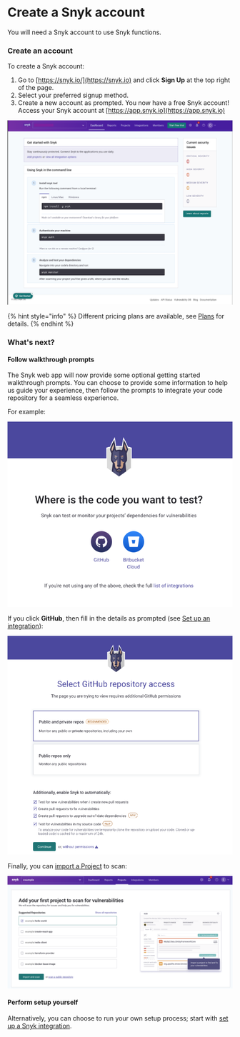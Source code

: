 # Create a Snyk account

You will need a Snyk account to use Snyk functions.

### Create an account

To create a Snyk account:

1. Go to [https://snyk.io/](https://snyk.io) and click **Sign Up** at the top right of the page.
2. Select your preferred signup method.
3. Create a new account as prompted. You now have a free Snyk account! Access your Snyk account at [https://app.snyk.io](https://app.snyk.io)

![](<../.gitbook/assets/image (66) (2) (1).png>)

{% hint style="info" %}
Different pricing plans are available, see [Plans](../introducing-snyk/plans.md) for details.
{% endhint %}

### What's next?

#### Follow walkthrough prompts

The Snyk web app will now provide some optional getting started walkthrough prompts. You can choose to provide some information to help us guide your experience, then follow the prompts to integrate your code repository for a seamless experience.

For example:

![](../.gitbook/assets/Wizard1.png)

If you click **GitHub**, then fill in the details as prompted (see [Set up an integration](set-up-an-integration.md)):

![](../.gitbook/assets/Wizard2.png)

Finally, you can [import a Project](import-a-project.md) to scan:

![](<../.gitbook/assets/Wizard3 (1).png>)

#### Perform setup yourself

Alternatively, you can choose to run your own setup process; start with [set up a Snyk integration](set-up-an-integration.md).
